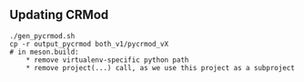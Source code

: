 
## Updating CRMod

    ./gen_pycrmod.sh
    cp -r output_pycrmod both_v1/pycrmod_vX
    # in meson.build:
        * remove virtualenv-specific python path
        * remove project(...) call, as we use this project as a subproject

